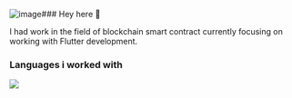 ![image](https://github.com/sarahpng/sarah/assets/100717132/eef0da65-4414-4436-a8d9-df540fe42db2)### Hey here 👋
<p>I had work in the field of blockchain smart contract currently focusing on working with Flutter development.</p>

### Languages i worked with
<img src="https://img.icons8.com/?size=48&id=uJM6fQYqDaZK&format=png">
<img src="">
<img src="">
<img src="">
<img src="">
